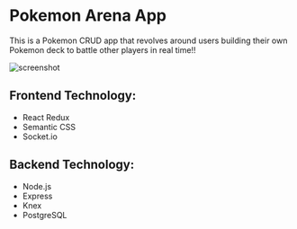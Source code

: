# Pokemon Arena App
This is a Pokemon CRUD app that revolves around users building their own Pokemon deck to battle other players in real time!!

![screenshot](./src/images/giphy.gif?raw=true)

## Frontend Technology:
- React Redux
- Semantic CSS
- Socket.io

## Backend Technology:
- Node.js
- Express
- Knex
- PostgreSQL

